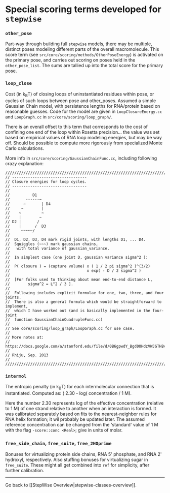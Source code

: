 # Special scoring terms developed for `stepwise`

### `other_pose`
Part-way through building full `stepwise` models, there may be multiple, distinct poses modeling different parts of the overall macromolecule. This score term (see `src/core/scoring/methods/OtherPoseEnergy`) is activated on the primary pose, and carries out scoring on poses held in the `other_pose_list`. The sums are tallied up into the total score for the primary pose.

### `loop_close`
Cost (in k<sub>B</sub>T) of closing loops of uninstantiated residues within pose, or cycles of such loops between pose and other_poses. Assumed a simple Gaussian Chain model, with persistence lengths for RNA/protein based on reasonable guesses.  Code for the model are given in `LoopClosureEnergy.cc` and `LoopGraph.cc` in `src/core/scoring/loop_graph/`.

There is an overall offset to this term that corresponds to the cost of confining one end of the loop within Rosetta precision... the value was set based on empirical values of RNA loop modeling energies, but may be way off. Should be possible to compute more rigorously from specialized Monte Carlo calculations.

More info in `src/core/scoring/GaussianChainFunc.cc`, including following crazy explanation:

```
//////////////////////////////////////////////////////////////////////////
// ---------------------------------
// Closure energies for loop cycles.
// ---------------------------------
//
//          D1
//       ------~
//      ~       | D4
//     ~        |
//    ~         ~
//    |        ~
// D2 |       /
//    |      /  D3
//     ~~~~~/
//
//  D1, D2, D3, D4 mark rigid joints, with lengths D1, ... D4.
//  Squiggles (~~~) mark gaussian chains,
//   with total variance of gaussian_variance.
//
//  In simplest case (one joint D, gaussian variance sigma^2 ):
//
//  P( closure ) = (capture volume) x ( 1 / 2 pi sigma^2 )^(3/2)
//                                  x exp( - D / 2 sigma^2 )
//
//  [For folks used to thinking about mean end-to-end distance L,
//        sigma^2 = L^2 / 3 ].
//
//  Following includes explicit formulae for one, two, three, and four joints.
//  There is also a general formula which would be straightforward to implement,
//  which I have worked out (and is basically implemented in the four-joint
//  function GaussianChainQuadrupleFunc.cc)
//
// See core/scoring/loop_graph/LoopGraph.cc for use case.
//
// More notes at:
//   https://docs.google.com/a/stanford.edu/file/d/0B6gpwdY_Bgd0OHdzVWJGTHBvTzg/edit
//
// Rhiju, Sep. 2013
//
//////////////////////////////////////////////////////////////////////////
```

### `intermol`
The entropic penalty (in k<sub>B</sub>T) for each intermolecular connection that is instantiated. Computed as:
( 2.30 - log( concentration / 1 M).

Here the number 2.30 represents log of the effective concentration (relative to 1 M) of one strand relative to another when an interaction is formed. It was calibrated separately based on fits to the nearest-neighbor rules for RNA helix formation; it wil probably be updated later. The assumed reference concentration can be changed from the 'standard' value of 1 M with the flag `-score::conc <Real>`; give in units of molar.


### `free_side_chain`, `free_suite`, `free_2HOprime`
Bonuses for virtualizing protein side chains, RNA 5' phosphate, and RNA 2' hydroxyl, respectively. Also stuffing bonuses for virtualizing sugar in `free_suite`. These might all get combined into `ref` for simplicity, after further calibration.

---
Go back to [[StepWise Overview|stepwise-classes-overview]].

